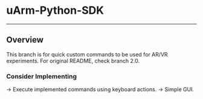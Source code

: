 # uArm-Python-SDK
----------

## Overview
This branch is for quick custom commands to be used for AR/VR experiments. For original README, check branch 2.0.

### Consider Implementing
-> Execute implemented commands using keyboard actions.
-> Simple GUI.
